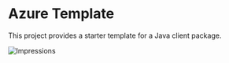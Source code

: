 # Azure Template

This project provides a starter template for a Java client package.


![Impressions](https://azure-sdk-impressions.azurewebsites.net/api/impressions/azure-sdk-for-java%2Ftemplate%2Fclient%2FREADME.png)
